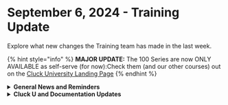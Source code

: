 # September 6, 2024 - Training Update

Explore what new changes the Training team has made in the last week.

{% hint style="info" %}
**MAJOR UPDATE:** The 100 Series are now ONLY AVAILABLE as self-serve (for now):Check them (and our other courses) out on the [Cluck University Landing Page](https://go.rew.st/cluck-university)
{% endhint %}

<details>

<summary><strong>General News and Reminders</strong></summary>

* **SHOUT OUTS** **TO:**
  * Chris, Cameron, Andres, David, Darlene, Carl, Rudi, and Jose for passing the Certification Exam
    * AND Alexandre, Ben, and Sean for PERFECT SCORES!!!🎊​
  * Take the [Foundations Certification](https://app.gitbook.com/o/mdGoyUomPKsvu1TSazxc/s/AQQ1EHVcEsGKBPVHmiav/~/diff/~/changes/919/~/revisions/VsBsFjTNLSmbNaVOq8Uy/cluck-university/rewst-foundations-10x/foundations-certification) Exam, and collect your prestigious **Certified Rewster** badge in Discord. As well as access to a super secret Discord channel.

- Join us in our [Cluck-U Discord channel](https://discord.com/channels/936789089703845988/1121465945295167588) if you have any questions, comments, or concerns!
- ​[Sign up for the Office Hours](https://calendly.com/cluck-u/office-hours?) and the[ ROC AMA](https://calendly.com/cluck-u/roc-ama) to work through any questions you have during and after training! If there is something you want us to cover, Let us know!

</details>

<details>

<summary><strong>Cluck U and Documentation Updates</strong></summary>

**What's New at Cluck University?**

* Stay tuned for exciting new self-paced content and special live sessions for beginners coming in September 2024!
* Check out the Cluck University Landing Page @ [go.rew.st/cluck-university](https://go.rew.st/cluck-university) for all the latest courses self-serve and live.

**The List of Reminders:**

* We'd love to get your feedback on our Training and Documentation! [Please fill out this form to let us know how we can improve](https://app.sli.do/event/m8C3AjPUnuDgpkVDmPsQL3)!
* You can make training and documentation requests at [https://rewst.canny.io/](https://rewst.canny.io/)

**New & Updated Pages:**

* Last week's Open Mic video [august-30-2024-the-automation-rewst-uses-to-introduce-new-employees.md](../../roc-open-mics/rewst-open-mics-north-america/2024-roc-open-mics/august-30-2024-the-automation-rewst-uses-to-introduce-new-employees.md "mention")has been added.
* [least-privilege-access-requirements-for-connectwise-manage-integration.md](../../../documentation/integrations/individual-integration-documentation/psa/connectwise-manage/least-privilege-access-requirements-for-connectwise-manage-integration.md "mention") has been updated.

</details>

